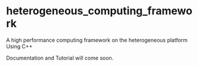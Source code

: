 # heterogeneous_computing_framework
A high performance computing framework on the heterogeneous platform Using C++

Documentation and Tutorial will come soon.

